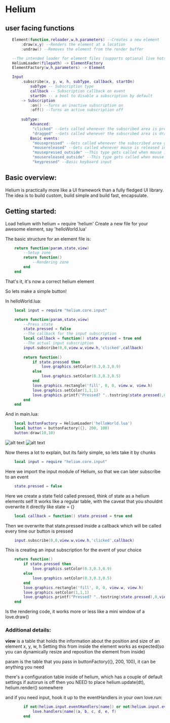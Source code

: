 # Helium
 ## user facing functions
 ```lua
    Element(function,reloader,w,h,parameters) --Creates a new element
        :draw(x,y) --Renders the element at a location
        :undraw() --Removes the element from the render buffer

    --The intended loader for element files (supports optional live hotswapping)
    HeliumLoader(filepath) -> ElementFactory
    ElementFactory(w,h,parameters) -> Element

    Input
        .subscribe(x, y, w, h, subType, callback, startOn)
            subType -- Subscription type
            callback -- Subscription callback on event
            startOn -- a bool to disable a subscription by default
        -> Subscription
            :on() --Turns an inactive subscription on
            :off() --Turns an active subscription off
        
        subType:
            Advanced:
             "clicked" --Gets called whenever the subscribed area is pressed, with an optional return callback
             "dragged" --Gets called whenever the subscribed area is dragged, with an optional 'finish' callback
            Basic events:
             "mousepressed" --Gets called whenever the subscribed area gets pressed
             "mousereleased" --Gets called whenever mouse is released in the subscription area
             "mousepressed_outside" --This type gets called when mouse is pressed outside the subscription area
             "mousereleased_outside" --This type gets called when mouse is released outside the sub area
             "keypressed" --Basic keyboard input
```

## Basic overview:
Helium is practically more like a UI framework than a fully fledged UI library. 
The idea is to build custom, build simple and build fast, encapsulate.

## Getting started:
Load helium with helium = require 'helium'
Create a new file for your awesome element, say 'helloWorld.lua'

The basic structure for an element file is:

```lua
	return function(param,state,view)
		--Setup zone
		return function()
			--Rendering zone
		end
	end
```

That's it, it's now a correct helium element

So lets make a simple button!

In helloWorld.lua:
```lua
	local input = require "helium.core.input" 

	return function(param,state,view)
		--Press state
		state.pressed = false
		--The callback for the input subscription
		local callback = function() state.pressed = true end
		--The actual input subscription 
		input.subscribe(0,0,view.w,view.h,'clicked',callback)
		
		return function()
			if state.pressed then
				love.graphics.setColor(0.3,0.3,0.9)
			else
				love.graphics.setColor(0.3,0.3,0.5)
			end
			love.graphics.rectangle('fill', 0, 0, view.w, view.h)
			love.graphics.setColor(1,1,1)
			love.graphics.printf("Pressed? "..tostring(state.pressed),0,view.h/2-5,view.w,'center')
		end
	end
```
And in main.lua:
```lua
	local buttonFactory = HeliumLoader('helloWorld.lua')
	local button = buttonFactory({}, 200, 100)
	button:draw(10,10)
```
![alt text](https://i.imgur.com/polli7q.jpg "Before")
![alt text](https://i.imgur.com/VGql2He.jpg "After")
	
	

Now theres a lot to explain, but its fairly simple, so lets take it by chunks
```lua
	local input = require "helium.core.input" 
```
Here we import the input module of Helium, so that we can later subscribe to an event


```lua
	state.pressed = false
```
Here we create a state field called pressed, think of state as a helium elements self 
It works like a regular table, with the caveat that you shouldnt overwrite it directly like state = {}


```lua	
	local callback = function() state.pressed = true end
```
Then we overwrite that state.pressed inside a callback which will be called every time our button is pressed


```lua
	input.subscribe(0,0,view.w,view.h,'clicked',callback)
```
This is creating an input subscription for the event of your choice


```lua
	return function()
		if state.pressed then
			love.graphics.setColor(0.3,0.3,0.9)
		else
			love.graphics.setColor(0.3,0.3,0.5)
		end
		love.graphics.rectangle('fill', 0, 0, view.w, view.h)
		love.graphics.setColor(1,1,1)
		love.graphics.printf("Pressed? "..tostring(state.pressed),0,view.h/2-5,view.w,'center')
	end
```
Is the rendering code, it works more or less like a mini window of a love.draw()

### Additional details: 
**view** is a table that holds the information about the position and size of an element
x, y, w, h
Setting this from inside the element works as expected(so you can dynamically resize and reposition the element from inside)

param is the table that you pass in buttonFactory({}, 200, 100), it can be anything you need

there's a configuration table inside of helium, which has a couple of default settings
if autorun is off then you NEED to place helium.update(dt), helium.render() somewhere

and if you need input, hook it up to the eventHandlers in your own love.run:
```lua
		if not(helium.input.eventHandlers[name]) or not(helium.input.eventHandlers[name](a, b, c, d, e, f)) then
			love.handlers[name](a, b, c, d, e, f)
		end
```
